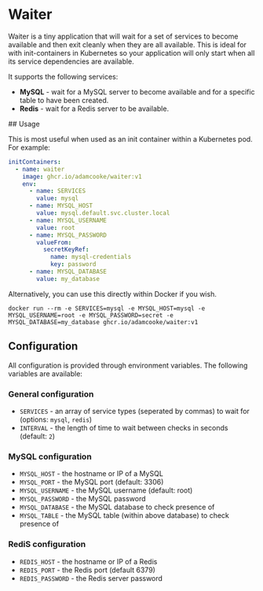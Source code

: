 # Waiter

Waiter is a tiny application that will wait for a set of services to become available and then exit cleanly when they are all available. This is ideal for with init-containers in Kubernetes so your application will only start when all its service dependencies are available.

It supports the following services:

- **MySQL** - wait for a MySQL server to become available and for a specific table to have been created.
- **Redis** - wait for a Redis server to be available.

## Usage

This is most useful when used as an init container within a Kubernetes pod. For example:

```yaml
initContainers:
  - name: waiter
    image: ghcr.io/adamcooke/waiter:v1
    env:
      - name: SERVICES
        value: mysql
      - name: MYSQL_HOST
        value: mysql.default.svc.cluster.local
      - name: MYSQL_USERNAME
        value: root
      - name: MYSQL_PASSWORD
        valueFrom:
          secretKeyRef:
            name: mysql-credentials
            key: password
      - name: MYSQL_DATABASE
        value: my_database
```

Alternatively, you can use this directly within Docker if you wish.

```
docker run --rm -e SERVICES=mysql -e MYSQL_HOST=mysql -e MYSQL_USERNAME=root -e MYSQL_PASSWORD=secret -e MYSQL_DATABASE=my_database ghcr.io/adamcooke/waiter:v1
```

## Configuration

All configuration is provided through environment variables. The following variables are available:

### General configuration

- `SERVICES` - an array of service types (seperated by commas) to wait for (options: `mysql`, `redis`)
- `INTERVAL` - the length of time to wait between checks in seconds (default: `2`)

### MySQL configuration

- `MYSQL_HOST` - the hostname or IP of a MySQL
- `MYSQL_PORT` - the MySQL port (default: 3306)
- `MYSQL_USERNAME` - the MySQL username (default: root)
- `MYSQL_PASSWORD` - the MySQL password
- `MYSQL_DATABASE` - the MySQL database to check presence of
- `MYSQL_TABLE` - the MySQL table (within above database) to check presence of

### RediS configuration

- `REDIS_HOST` - the hostname or IP of a Redis
- `REDIS_PORT` - the Redis port (default 6379)
- `REDIS_PASSWORD` - the Redis server password
